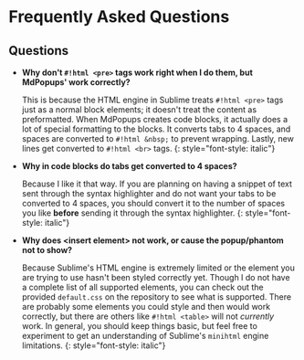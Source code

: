 # Frequently Asked Questions

## Questions

- **Why don't `#!html <pre>` tags work right when I do them, but MdPopups' work correctly?**

    This is because the HTML engine in Sublime treats `#!html <pre>` tags just as a normal block elements; it doesn't
    treat the content as preformatted.  When MdPopups creates code blocks, it actually does a lot of special formatting
    to the blocks.  It converts tabs to 4 spaces, and spaces are converted to `#!html &nbsp;` to prevent wrapping.
    Lastly, new lines get converted to `#!html <br>` tags.
    {: style="font-style: italic"}

- **Why in code blocks do tabs get converted to 4 spaces?**

    Because I like it that way.  If you are planning on having a snippet of text sent through the syntax highlighter and
    do not want your tabs to be converted to 4 spaces, you should convert it to the number of spaces you like **before**
    sending it through the syntax highlighter.
    {: style="font-style: italic"}

- **Why does &lt;insert element&gt; not work, or cause the popup/phantom not to show?**

    Because Sublime's HTML engine is extremely limited or the element you are trying to use hasn't been styled correctly
    yet. Though I do not have a complete list of all supported elements, you can check out the provided `default.css` on
    the repository to see what is supported. There are probably some elements you could style and then would work
    correctly, but there are others like `#!html <table>` will not *currently* work. In general, you should keep things
    basic, but feel free to experiment to get an understanding of Sublime's `minihtml` engine limitations.
    {: style="font-style: italic"}
